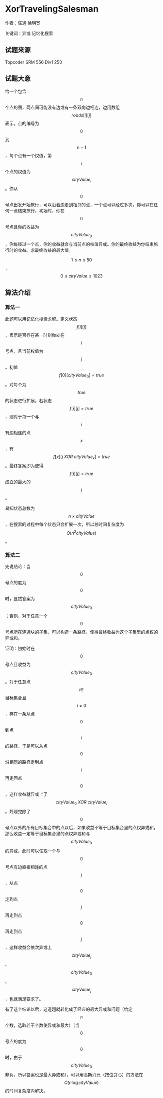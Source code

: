 # XorTravelingSalesman

作者：陈通 徐明宽

关键词：异或 记忆化搜索



## 试题来源

Topcoder SRM 556 Div1 250



## 试题大意

给一个包含$$n$$个点的图，两点间可能没有边或有一条双向边相连，边用数组$$roads[i][j]$$表示。点的编号为$$0$$到$$n-1$$，每个点有一个权值，第$$i$$个点的权值为$$cityValue_i$$。你从$$0$$号点出发开始旅行，可以沿着边走到相邻的点，一个点可以经过多次，你可以在任何一点结束旅行。初始时，你在$$0$$号点且你的收益为$$cityValue_0$$，你每经过一个点，你的收益就会与当前点的权值异或。你的最终收益为你结束旅行时的收益。求最终收益的最大值。

$$1 \leq n \leq 50$$，$$0 \leq cityValue \leq 1023$$



## 算法介绍

### 算法一

此题可以用记忆化搜索求解。定义状态$$f[i][j]$$，表示是否存在某一时刻你处在$$i$$号点，且当前权值为$$j$$。初值$$f[0][cityValue_0] = true$$。对每个为$$true$$的状态进行扩展，若状态$$f[i][j] = true$$，则对于每一个与$$i$$有边相连的点$$x$$，有$$f[x][j \ XOR \ cityValue_x] = true$$。最终答案即为使得$$f[i][j] = true$$成立的最大的$$j$$。

易知状态总数为$$n \times cityValue$$，在搜索的过程中每个状态只会扩展一次，所以总时间复杂度为$$O(n^2cityValue)$$。



### 算法二

先说结论：当$$0$$号点的度为$$0$$时，显然答案为$$cityValue_0$$；否则，对于任意一个$$0$$号点所在连通块的子集，可以构造一条路径，使得最终收益为这个子集里的点权的异或和。

证明：初始时在$$0$$号点且收益为$$cityValue_0$$。对于任意点$$i \in$$目标集合且$$i \neq 0$$，存在一条从点$$0$$到点$$i$$的路径，于是可以从点$$0$$沿相同的路径走到点$$i$$再走回点$$0$$，这样收益就异或上了$$cityValue_0 \ XOR \ cityValue_i$$。处理完除了$$0$$号点以外的所有目标集合中的点以后，如果收益不等于目标集合里的点权异或和，那么收益一定等于目标集合里的点权异或和与$$cityValue_0$$的异或，此时可以任取一个与$$0$$号点有边直接相连的点$$j$$，从点$$0$$走到点$$j$$再走到点$$0$$再走到点$$j$$，这样收益会依次异或上$$cityValue_j$$、$$cityValue_0$$、$$cityValue_j$$，也就满足要求了。

有了这个结论以后，这道题就转化成了经典的最大异或和问题（给定$$n$$个数，选取若干个数使异或和最大）（当$$0$$号点的度为$$0$$时，由于$$cityValue_0$$非负，所以答案也是最大异或和），可以用高斯消元（按位贪心）的方法在$$O(n \log{cityValue})$$的时间复杂度内解决。